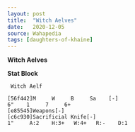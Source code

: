 ```yaml
---
layout: post
title:  "Witch Aelves"
date:   2020-12-05
source: Wahapedia
tags: [daughters-of-khaine]
---
```


**Witch Aelves**

**Stat Block**
```
 Witch Aelf
```

```
[56f442]M     W     B     Sa    [-]
6"    1     7     6+    
[e85545]Weapons[-]
[c6c930]Sacrificial Knife[-]
1"     A:2    H:3+   W:4+   R:-    D:1   
```


